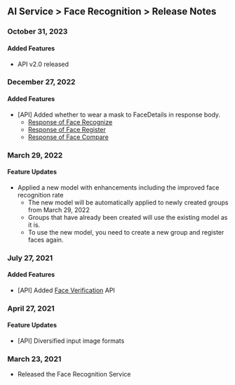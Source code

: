 ## AI Service > Face Recognition > Release Notes

### October 31, 2023

#### Added Features

* API v2.0 released

### December 27, 2022

#### Added Features

* [API] Added whether to wear a mask to FaceDetails in response body.
    * [Response of Face Recognize](./api-guide/#detect-face-response)
    * [Response of Face Register](./api-guide/#add-face-response)
    * [Response of Face Compare](./api-guide/#compare-face-response)

### March 29, 2022

#### Feature Updates

* Applied a new model with enhancements including the improved face recognition rate
    * The new model will be automatically applied to newly created groups from March 29, 2022
    * Groups that have already been created will use the existing model as it is.
    * To use the new model, you need to create a new group and register faces again.

### July 27, 2021

#### Added Features

* [API] Added [Face Verification](./api-guide/#face-verification) API

### April 27, 2021

#### Feature Updates

* [API] Diversified input image formats

### March 23, 2021

* Released the Face Recognition Service
